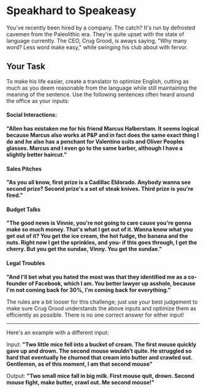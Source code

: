 # Speakhard to Speakeasy

You've recently been hired by a company. The catch? It's run by defrosted cavemen from the Paleolithic era. They're quite upset with the state of language currently. The CEO, Crug Grood, is aways saying, "Why many word? Less word make easy," while swinging his club about with fervor. 

## Your Task

To make his life easier, create a translator to optimize English, cutting as much as you deem reasonable from the language while still maintaining the meaning of the sentence. Use the following sentences often heard around the office as your inputs:

#### Social Interactions:
**"Allen has mistaken me for his friend Marcus Halberstam. It seems logical because Marcus also works at P&P and in fact does the same exact thing I do and he also has a penchant for Valentino suits and Oliver Peoples glasses. Marcus and I even go to the same barber, although I have a slightly better haircut."**

#### Sales Pitches
**"As you all know, first prize is a Cadillac Eldorado. Anybody wanna see second prize? Second prize's a set of steak knives. Third prize is you're fired."**

#### Budget Talks
**"The good news is Vinnie, you're not going to care cause you're gonna make so much money. That's what I get out of it. Wanna know what you get out of it? You get the ice cream, the hot fudge, the banana and the nuts. Right now I get the sprinkles, and you- if this goes through, I get the cherry. But you get the sundae, Vinny. You get the sundae."**

#### Legal Troubles
**"And I'll bet what you hated the most was that they identified me as a co-founder of Facebook, which I am. You better lawyer up asshole, because I'm not coming back for 30%, I'm coming back for everything."**

The rules are a bit looser for this challenge; just use your best judgement to make sure Crug Grood understands the above inputs and optimize them as efficiently as possible. There is no one correct answer for either input!

---

Here's an example with a different input:

Input: **"Two little mice fell into a bucket of cream. The first mouse quickly gave up and drown. The second mouse wouldn’t quite. He struggled so hard that eventually he churned that cream into butter and crawled out. Gentlemen, as of this moment, I am that second mouse"**

Output: **"Two small mice fall in big milk. First mouse quit, drown. Second mouse fight, make butter, crawl out. Me second mouse!"**